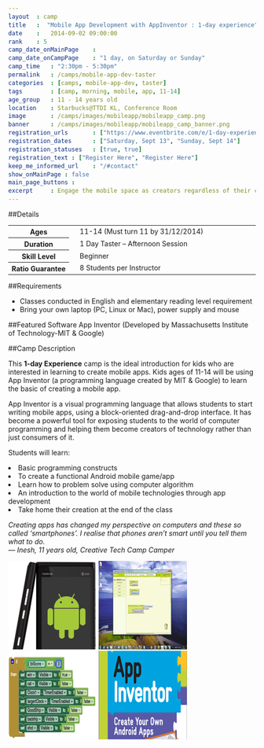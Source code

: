 ```yaml
---
layout 	: camp
title 	:  "Mobile App Development with AppInventor : 1-day experience"
date 	:   2014-09-02 09:00:00
rank    : 5
camp_date_onMainPage 	:
camp_date_onCampPage 	: "1 day, on Saturday or Sunday"
camp_time	: "2:30pm - 5:30pm"
permalink   : /camps/mobile-app-dev-taster
categories  : [camps, mobile-app-dev, taster]
tags	    : [camp, morning, mobile, app, 11-14]
age_group 	: 11 - 14 years old
location	: Starbucks@TTDI KL, Conference Room
image		: /camps/images/mobileapp/mobileapp_camp.png
banner		: /camps/images/mobileapp/mobileapp_camp_banner.png
registration_urls		: ["https://www.eventbrite.com/e/1-day-experience-mobile-app-development-with-appinventor-saturday-sept-13th-tickets-12885692453", "https://www.eventbrite.com/e/1-day-experience-mobile-app-development-with-appinventor-sunday-sept-14th-tickets-12885708501"]
registration_dates		: ["Saturday, Sept 13", "Sunday, Sept 14"]
registration_statuses	: [true, true]
registration_text : ["Register Here", "Register Here"]
keep_me_informed_url	: "/#contact"
show_onMainPage : false
main_page_buttons :
excerpt		: Engage the mobile space as creators regardless of their computer programming knowledge
---
```


##Details
<table style="white-space: nowrap">
    <col width="13%">
    <col width="3%">
    <col width="84%">
	<tr>
		<th>Ages</th>
        <td/>
		<td>11-14 (Must turn 11 by 31/12/2014)</td>
	</tr>	
	<tr>
		<th>Duration</th>
        <td/>
		<td>1 Day Taster – Afternoon Session</td>
	</tr>	
	<tr>
		<th>Skill Level</th>
        <td/>
		<td>Beginner</td>
	</tr>	
	<tr>
		<th>Ratio Guarantee</th>
        <td/>
		<td>8 Students per Instructor</td>
	</tr>
</table>

##Requirements
* Classes conducted in English and elementary reading level requirement
* Bring your own laptop (PC, Linux or Mac), power supply and mouse

##Featured Software
App Inventor (Developed by Massachusetts Institute of Technology-MIT & Google)

##Camp Description
<div class="row">

<div class="col-md-8">
<p>
This <b>1-day Experience</b> camp is the ideal introduction for kids who are interested in learning to create mobile apps. Kids ages of 11-14 will be using App Inventor (a programming language created by MIT & Google) to learn the basic of creating a mobile app. 
</p>
<p>
App Inventor is a visual programming language that allows students to start writing mobile apps, using a block-oriented drag-and-drop interface. It has become a powerful tool for exposing students to the world of computer programming and helping them become creators of technology rather than just consumers of it.
</p>
<p>
Students will learn:
<ll>
    <li>Basic programming constructs</li>
    <li>To create a functional Android mobile game/app</li>
    <li>Learn how to problem solve using computer algorithm</li>
    <li>An introduction to the world of mobile technologies through app development</li>
    <li>Take home their creation at the end of the class</li>
</ll>
</p>
<p><i>
Creating apps has changed my perspective on computers and these so called ‘smartphones’. I realise that phones aren’t smart until you tell them what to do.
<br>— Inesh, 11 years old, Creative Tech Camp Camper
</i></p>
</div>

<div class="col-md-4">
	<img class="pad img-responsive ctc-camp-imgs" src="/camps/images/mobileapp/1.png"/>
	<img class="pad img-responsive ctc-camp-imgs" src="/camps/images/mobileapp/2.png"/>
	<img class="pad img-responsive ctc-camp-imgs" src="/camps/images/mobileapp/3.png"/>
	<img class="pad img-responsive ctc-camp-imgs" src="/camps/images/mobileapp/4.png"/>
</div>

</div>
